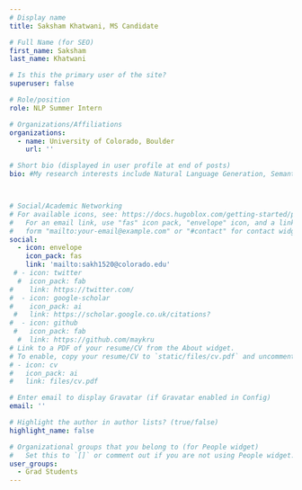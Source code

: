 ```yaml
---
# Display name
title: Saksham Khatwani, MS Candidate

# Full Name (for SEO)
first_name: Saksham 
last_name: Khatwani

# Is this the primary user of the site?
superuser: false

# Role/position
role: NLP Summer Intern

# Organizations/Affiliations
organizations:
  - name: University of Colorado, Boulder 
    url: ''

# Short bio (displayed in user profile at end of posts)
bio: #My research interests include Natural Language Generation, Semantic Representation, Summarization Evaluation, Graph-based NLP, and AI applications in medicine and education. 



# Social/Academic Networking
# For available icons, see: https://docs.hugoblox.com/getting-started/page-builder/#icons
#   For an email link, use "fas" icon pack, "envelope" icon, and a link in the
#   form "mailto:your-email@example.com" or "#contact" for contact widget.
social:
  - icon: envelope
    icon_pack: fas
    link: 'mailto:sakh1520@colorado.edu'
 # - icon: twitter
  #  icon_pack: fab
#    link: https://twitter.com/
#  - icon: google-scholar
#    icon_pack: ai
 #   link: https://scholar.google.co.uk/citations?
#  - icon: github
 #   icon_pack: fab
  #  link: https://github.com/maykru
# Link to a PDF of your resume/CV from the About widget.
# To enable, copy your resume/CV to `static/files/cv.pdf` and uncomment the lines below.
# - icon: cv
#   icon_pack: ai
#   link: files/cv.pdf

# Enter email to display Gravatar (if Gravatar enabled in Config)
email: ''

# Highlight the author in author lists? (true/false)
highlight_name: false

# Organizational groups that you belong to (for People widget)
#   Set this to `[]` or comment out if you are not using People widget.
user_groups:
  - Grad Students
---
```

